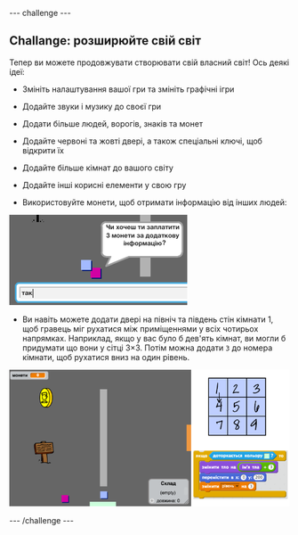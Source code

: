 \--- challenge \---

## Challange: розширюйте свій світ

Тепер ви можете продовжувати створювати свій власний світ! Ось деякі ідеї:

+ Змініть налаштування вашої гри та змініть графічні ігри
+ Додайте звуки і музику до своєї гри
+ Додати більше людей, ворогів, знаків та монет
+ Додайте червоні та жовті двері, а також спеціальні ключі, щоб відкрити їх
+ Додайте більше кімнат до вашого світу
+ Додайте інші корисні елементи у свою гру

+ Використовуйте монети, щоб отримати інформацію від інших людей:

![скріншот](images/world-bribe.png)

+ Ви навіть можете додати двері на північ та південь стін кімнати 1, щоб гравець міг рухатися між приміщеннями у всіх чотирьох напрямках. Наприклад, якщо у вас було б дев'ять кімнат, ви могли б придумати що вони у сітці 3×3. Потім можна додати ` 3 ` до номера кімнати, щоб рухатися вниз на один рівень.

![скріншот](images/world-north-south.png)

\--- /challenge \---